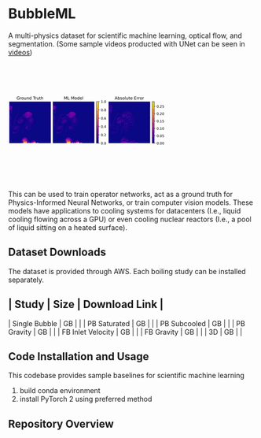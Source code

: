 # BubbleML

A multi-physics dataset for scientific machine learning, optical flow, and segmentation. (Some sample videos producted with UNet can be seen in [videos](video/))

![SubCooled Temperature](video/subcooled.gif)

This can be used to train operator networks, act as a ground truth for Physics-Informed Neural Networks, or train computer vision models.
These models have applications to cooling systems for datacenters (I.e., liquid cooling flowing across a GPU) or even cooling nuclear reactors (I.e., a pool of liquid sitting on a heated surface).

## Dataset Downloads

The dataset is provided through AWS. Each boiling study can be installed separately.

| Study | Size | Download Link |
-------------------------
| Single Bubble     | GB | |
| PB Saturated      | GB | |
| PB Subcooled      | GB | |
| PB Gravity        | GB | |
| FB Inlet Velocity | GB | |
| FB Gravity        | GB | |
| 3D | GB | |

## Code Installation and Usage

This codebase provides sample baselines for scientific machine learning 

1. build conda environment
2. install PyTorch 2 using preferred method

## Repository Overview
